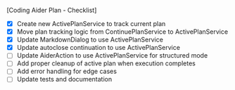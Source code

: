 [Coding Aider Plan - Checklist]

- [x] Create new ActivePlanService to track current plan
- [x] Move plan tracking logic from ContinuePlanService to ActivePlanService
- [x] Update MarkdownDialog to use ActivePlanService
- [x] Update autoclose continuation to use ActivePlanService
- [ ] Update AiderAction to use ActivePlanService for structured mode
- [ ] Add proper cleanup of active plan when execution completes
- [ ] Add error handling for edge cases
- [ ] Update tests and documentation
